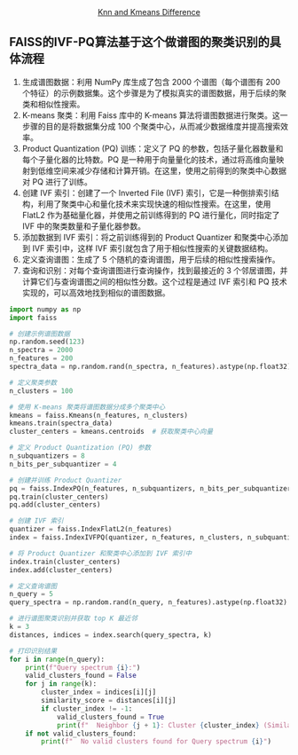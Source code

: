 <div align="center">
   <a href="https://github.com/liyinred/Cluster_Wenhao/blob/main/Cluster_dif.md" target="_blank">Knn and Kmeans Difference</a>
</div>

## FAISS的IVF-PQ算法基于这个做谱图的聚类识别的具体流程
1. 生成谱图数据：利用 NumPy 库生成了包含 2000 个谱图（每个谱图有 200 个特征）的示例数据集。这个步骤是为了模拟真实的谱图数据，用于后续的聚类和相似性搜索。
2. K-means 聚类：利用 Faiss 库中的 K-means 算法将谱图数据进行聚类。这一步骤的目的是将数据集分成 100 个聚类中心，从而减少数据维度并提高搜索效率。
3. Product Quantization (PQ) 训练：定义了 PQ 的参数，包括子量化器数量和每个子量化器的比特数。PQ 是一种用于向量量化的技术，通过将高维向量映射到低维空间来减少存储和计算开销。在这里，使用之前得到的聚类中心数据对 PQ 进行了训练。
4. 创建 IVF 索引：创建了一个 Inverted File (IVF) 索引，它是一种倒排索引结构，利用了聚类中心和量化技术来实现快速的相似性搜索。在这里，使用 FlatL2 作为基础量化器，并使用之前训练得到的 PQ 进行量化，同时指定了 IVF 中的聚类数量和子量化器参数。
5. 添加数据到 IVF 索引：将之前训练得到的 Product Quantizer 和聚类中心添加到 IVF 索引中，这样 IVF 索引就包含了用于相似性搜索的关键数据结构。
6. 定义查询谱图：生成了 5 个随机的查询谱图，用于后续的相似性搜索操作。
7. 查询和识别：对每个查询谱图进行查询操作，找到最接近的 3 个邻居谱图，并计算它们与查询谱图之间的相似性分数。这个过程是通过 IVF 索引和 PQ 技术实现的，可以高效地找到相似的谱图数据。
```python
import numpy as np
import faiss

# 创建示例谱图数据
np.random.seed(123)
n_spectra = 2000
n_features = 200
spectra_data = np.random.rand(n_spectra, n_features).astype(np.float32)

# 定义聚类参数
n_clusters = 100

# 使用 K-means 聚类将谱图数据分成多个聚类中心
kmeans = faiss.Kmeans(n_features, n_clusters)
kmeans.train(spectra_data)
cluster_centers = kmeans.centroids  # 获取聚类中心向量

# 定义 Product Quantization (PQ) 参数
n_subquantizers = 8
n_bits_per_subquantizer = 4

# 创建并训练 Product Quantizer
pq = faiss.IndexPQ(n_features, n_subquantizers, n_bits_per_subquantizer)
pq.train(cluster_centers)
pq.add(cluster_centers)

# 创建 IVF 索引
quantizer = faiss.IndexFlatL2(n_features)
index = faiss.IndexIVFPQ(quantizer, n_features, n_clusters, n_subquantizers, n_bits_per_subquantizer)

# 将 Product Quantizer 和聚类中心添加到 IVF 索引中
index.train(cluster_centers)
index.add(cluster_centers)

# 定义查询谱图
n_query = 5
query_spectra = np.random.rand(n_query, n_features).astype(np.float32)

# 进行谱图聚类识别并获取 top K 最近邻
k = 3
distances, indices = index.search(query_spectra, k)

# 打印识别结果
for i in range(n_query):
    print(f"Query spectrum {i}:")
    valid_clusters_found = False
    for j in range(k):
        cluster_index = indices[i][j]
        similarity_score = distances[i][j]
        if cluster_index != -1:
            valid_clusters_found = True
            print(f"  Neighbor {j + 1}: Cluster {cluster_index} (Similarity Score: {similarity_score:.4f})")
    if not valid_clusters_found:
        print(f"  No valid clusters found for Query spectrum {i}")
```




